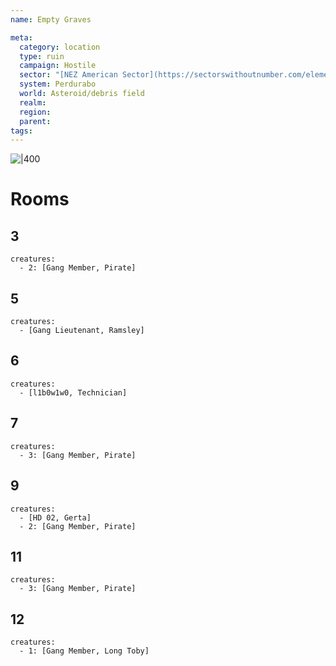 ```yaml
---
name: Empty Graves

meta:
  category: location
  type: ruin
  campaign: Hostile
  sector: "[NEZ American Sector](https://sectorswithoutnumber.com/elements/E9FKrPjS8tsRmoryYMpe/faction) "
  system: Perdurabo
  world: Asteroid/debris field
  realm: 
  region: 
  parent:
tags: 
---
```


![|400](https://i.imgur.com/dyogS6G.png)

# Rooms

## 3

```encounter
creatures:
  - 2: [Gang Member, Pirate]
```
## 5

```encounter
creatures:
  - [Gang Lieutenant, Ramsley]
```

## 6

```encounter
creatures:
  - [l1b0w1w0, Technician]
```
## 7

```encounter
creatures:
  - 3: [Gang Member, Pirate]
```

## 9

```encounter
creatures:
  - [HD 02, Gerta]
  - 2: [Gang Member, Pirate]
```
## 11

```encounter
creatures:
  - 3: [Gang Member, Pirate]
```

## 12

```encounter
creatures:
  - 1: [Gang Member, Long Toby]
```
